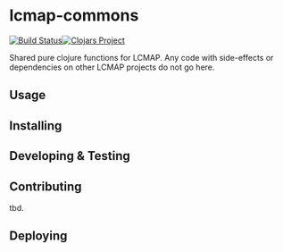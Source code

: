 # lcmap-commons

[![Build Status][travis-badge]][travis][![Clojars Project][clojars-badge]][clojars]

Shared pure clojure functions for LCMAP.  Any code with side-effects or dependencies on other LCMAP projects do not go here.

## Usage

## Installing

## Developing & Testing

## Contributing
tbd.

## Deploying

<!-- Named page links below: /-->

[travis]: https://travis-ci.org/USGS-EROS/lcmap-commons
[travis-badge]: https://travis-ci.org/USGS-EROS/lcmap-commons.png?branch=master
[deps]: http://jarkeeper.com/usgs-eros/lcmap-commons
[deps-badge]: http://jarkeeper.com/usgs-eros/lcmap-commons/status.svg
[lcmap-logo]: https://raw.githubusercontent.com/USGS-EROS/lcmap-system/master/resources/images/lcmap-logo-1-250px.png
[lcmap-logo-large]: https://raw.githubusercontent.com/USGS-EROS/lcmap-system/master/resources/images/lcmap-logo-1-1000px.png
[clojars]: https://clojars.org/gov.usgs.eros/lcmap-commons
[clojars-badge]: https://img.shields.io/clojars/v/gov.usgs.eros/lcmap-commons.svg
[tag-badge]: https://img.shields.io/github/tag/usgs-eros/lcmap-commons.svg?maxAge=2592000
[tag]: https://github.com/usgs-eros/lcmap-commons/tags
